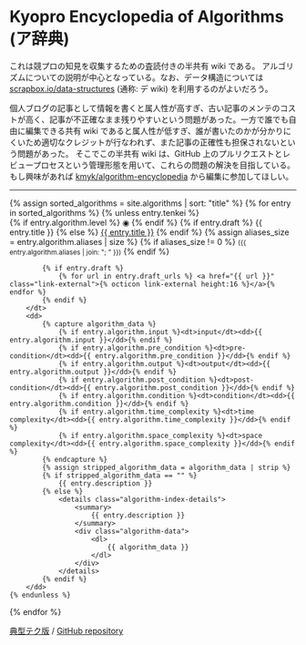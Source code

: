 # Kyopro Encyclopedia of Algorithms (ア辞典)

これは競プロの知見を収集するための査読付きの半共有 wiki である。
アルゴリズムについての説明が中心となっている。なお、データ構造については [scrapbox.io/data-structures](https://scrapbox.io/data-structures/) (通称: デ wiki) を利用するのがよいだろう。

個人ブログの記事として情報を書くと属人性が高すぎ、古い記事のメンテのコストが高く、記事が不正確なまま残りやすいという問題があった。一方で誰でも自由に編集できる共有 wiki であると属人性が低すぎ、誰が書いたのかが分かりにくいため適切なクレジットが行なわれず、また記事の正確性も担保されないという問題があった。
そこでこの半共有 wiki は、GitHub 上のプルリクエストとレビュープロセスという管理形態を用いて、これらの問題の解決を目指している。
もし興味があれば [kmyk/algorithm-encyclopedia](https://github.com/kmyk/algorithm-encyclopedia) から編集に参加してほしい。

<hr>

<dl>
{% assign sorted_algorithms = site.algorithms | sort: "title" %}
{% for entry in sorted_algorithms %}
    {% unless entry.tenkei %}
        <dt>
            {% if entry.algorithm.level %}
                <span style="font-style: normal;" class="rating-color-{{ entry.algorithm.level }}">&#x25C9;</span>
            {% endif %}
            {% if entry.draft %}
                {{ entry.title }}
            {% else %}
                <a href="{{ entry.url | relative_url }}">{{ entry.title }}</a>
            {% endif %}
            {% assign aliases_size = entry.algorithm.aliases | size %}
            {% if aliases_size != 0 %}
                <small>({{ entry.algorithm.aliases | join: "; " }})</small>
            {% endif %}

            {% if entry.draft %}
                {% for url in entry.draft_urls %} <a href="{{ url }}" class="link-external">{% octicon link-external height:16 %}</a>{% endfor %}
            {% endif %}
        </dt>
        <dd>
            {% capture algorithm_data %}
                {% if entry.algorithm.input %}<dt>input</dt><dd>{{ entry.algorithm.input }}</dd>{% endif %}
                {% if entry.algorithm.pre_condition %}<dt>pre-condition</dt><dd>{{ entry.algorithm.pre_condition }}</dd>{% endif %}
                {% if entry.algorithm.output %}<dt>output</dt><dd>{{ entry.algorithm.output }}</dd>{% endif %}
                {% if entry.algorithm.post_condition %}<dt>post-condition</dt><dd>{{ entry.algorithm.post_condition }}</dd>{% endif %}
                {% if entry.algorithm.condition %}<dt>condition</dt><dd>{{ entry.algorithm.condition }}</dd>{% endif %}
                {% if entry.algorithm.time_complexity %}<dt>time complexity</dt><dd>{{ entry.algorithm.time_complexity }}</dd>{% endif %}
                {% if entry.algorithm.space_complexity %}<dt>space complexity</dt><dd>{{ entry.algorithm.space_complexity }}</dd>{% endif %}
            {% endcapture %}
            {% assign stripped_algorithm_data = algorithm_data | strip %}
            {% if stripped_algorithm_data == "" %}
                {{ entry.description }}
            {% else %}
                <details class="algorithm-index-details">
                    <summary>
                        {{ entry.description }}
                    </summary>
                    <div class="algorithm-data">
                        <dl>
                            {{ algorithm_data }}
                        </dl>
                    </div>
                </details>
            {% endif %}
        </dd>
    {% endunless %}
{% endfor %}
</dl>

<div class="footer-links">
    <a href="{{ "/tenkei" | relative_url }}">典型テク版</a> /
    <a href="{{ site.github.repository_url }}">GitHub repository</a>
</div>
